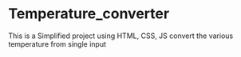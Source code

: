 # Temperature_converter
This is a Simplified project using HTML, CSS, JS convert the various temperature from single input
